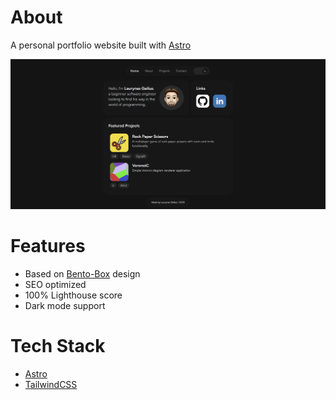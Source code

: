 # About

A personal portfolio website built with [Astro](https://astro.build/)

![Laurynas Gailius Portfolio Page](public/preview.png)

# Features

- Based on [Bento-Box](https://vendula-havelkova.medium.com/bento-grids-one-of-the-2024-website-trends-7b5a31d6b8c8) design
- SEO optimized
- 100% Lighthouse score
- Dark mode support

# Tech Stack

- [Astro](https://astro.build/)
- [TailwindCSS](https://tailwindcss.com/)
